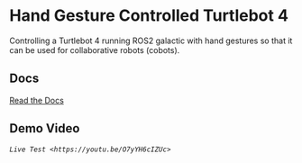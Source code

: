 # Hand Gesture Controlled Turtlebot 4
Controlling a Turtlebot 4 running ROS2 galactic with hand gestures so that it can be used for collaborative robots (cobots).

Docs
----

[Read the Docs](https://hand-gesture-controlled-turtlebot4.readthedocs.io/en/latest/)

Demo Video
----

_`Live Test <https://youtu.be/O7yYH6cIZUc>`_
